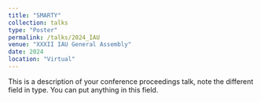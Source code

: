 ```yaml
---
title: "SMARTY"
collection: talks
type: "Poster"
permalink: /talks/2024_IAU
venue: "XXXII IAU General Assembly"
date: 2024
location: "Virtual"
---
```


This is a description of your conference proceedings talk, note the different field in type. You can put anything in this field.
